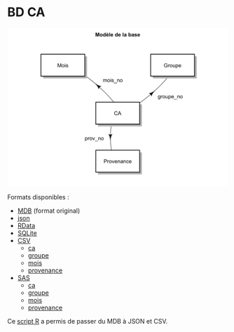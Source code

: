 # BD CA

![Schéma de la base](ca-schema.png)

Formats disponibles :

- [MDB](ca.mdb) (format original)
- [json](ca.json)
- [RData](ca.RData)
- [SQLite](ca.sqlite)
- [CSV](csv)
    + [ca](csv/ca.csv)
    + [groupe](csv/groupe.csv)
    + [mois](csv/mois.csv)
    + [provenance](csv/provenance.csv)
- [SAS](sas)
    + [ca](sas/ca.sas7bdat)
    + [groupe](sas/groupe.sas7bdat)
    + [mois](sas/mois.sas7bdat)
    + [provenance](sas/provenance.sas7bdat)

Ce [script R](ca-mdb-to-csv-et-json.R) a permis de passer du MDB à JSON et CSV.